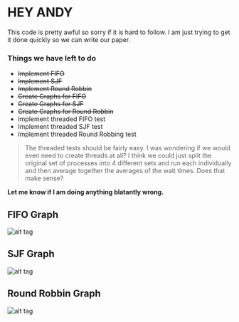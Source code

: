 # HEY ANDY

This code is pretty awful so sorry if it is hard to follow. I am just trying to get it done quickly so we can write our paper.

### Things we have left to do
- ~~Implement FIFO~~
- ~~Implement SJF~~
- ~~Implement Round Robbin~~
- ~~Create Graphs for FIFO~~
- ~~Create Graphs for SJF~~
- ~~Create Graphs for Round Robbin~~
- Implement threaded FIFO test
- Implement threaded SJF test
- Implement threaded Round Robbing test

> The threaded tests should be fairly easy. I was wondering if we would even need to create threads at all? I think we could just split the original set of processes into 4 different sets and run each individually and then average together the averages of the wait times. Does that make sense? 


**Let me know if I am doing anything blatantly wrong.**

## FIFO Graph
![alt tag](http://i.imgur.com/Akiqo8y.png)

## SJF Graph
![alt tag](http://i.imgur.com/vtQPUNb.png)

## Round Robbin Graph
![alt tag](http://i.imgur.com/ZhlfKx3.png)
